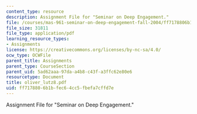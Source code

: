 ```yaml
---
content_type: resource
description: Assignment File for "Seminar on Deep Engagement."
file: /courses/mas-961-seminar-on-deep-engagement-fall-2004/ff7178806b1bfec64cc5fbefa7cffd7e_oliver_lutz8.pdf
file_size: 31811
file_type: application/pdf
learning_resource_types:
- Assignments
license: https://creativecommons.org/licenses/by-nc-sa/4.0/
ocw_type: OCWFile
parent_title: Assignments
parent_type: CourseSection
parent_uid: 5ad62aaa-97da-a4b8-c43f-a3ffc62e80e6
resourcetype: Document
title: oliver_lutz8.pdf
uid: ff717880-6b1b-fec6-4cc5-fbefa7cffd7e
---
```

Assignment File for "Seminar on Deep Engagement."